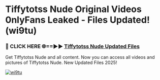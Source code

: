 # Tiffytotss Nude Original Videos 0nlyFans Leaked - Files Updated! (wi9tu)

<h3>🔴 CLICK HERE 🌐==►► <a href="https://tinyurl.com/4mcuefdz" rel="nofollow">Tiffytotss Nude Updated Files</a></h3>

Get Tiffytotss Nude and all content. Now you can access all videos and pictures of Tiffytotss Nude. New Updated Files 2025!

[![wi9tu](https://i.imgur.com/StAQSOY.gif)](https://tinyurl.com/4mcuefdz)

